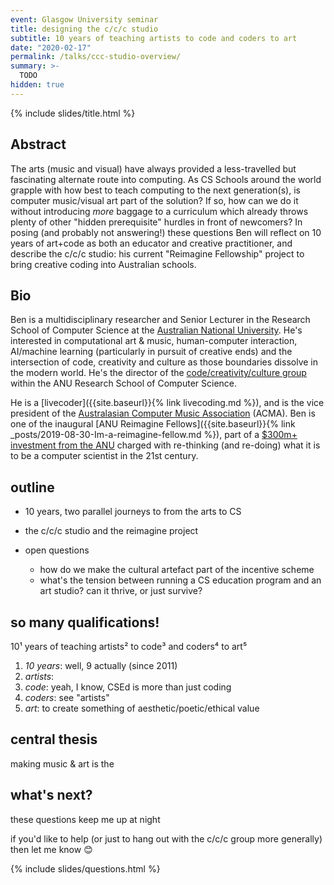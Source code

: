 ```yaml
---
event: Glasgow University seminar
title: designing the c/c/c studio
subtitle: 10 years of teaching artists to code and coders to art
date: "2020-02-17"
permalink: /talks/ccc-studio-overview/
summary: >-
  TODO
hidden: true
---
```


{% include slides/title.html %}

## Abstract

The arts (music and visual) have always provided a less-travelled but
fascinating alternate route into computing. As CS Schools around the world
grapple with how best to teach computing to the next generation(s), is computer
music/visual art part of the solution? If so, how can we do it without
introducing _more_ baggage to a curriculum which already throws plenty of other
"hidden prerequisite" hurdles in front of newcomers? In posing (and probably not
answering!) these questions Ben will reflect on 10 years of art+code as both an
educator and creative practitioner, and describe the c/c/c studio: his current
"Reimagine Fellowship" project to bring creative coding into Australian schools.

## Bio

Ben is a multidisciplinary researcher and Senior Lecturer in the Research School
of Computer Science at the [Australian National
University](https://cecs.anu.edu.au/people/ben-swift). He's interested in
computational art & music, human-computer interaction, AI/machine learning
(particularly in pursuit of creative ends) and the intersection of code,
creativity and culture as those boundaries dissolve in the modern world. He's
the director of the [code/creativity/culture
group](https://cs.anu.edu.au/code-creativity-culture/) within the ANU Research
School of Computer Science.

He is a [livecoder]({{site.baseurl}}{% link livecoding.md %}), and is the vice
president of the [Australasian Computer Music
Association](https://computermusic.org.au) (ACMA). Ben is one of the inaugural
[ANU Reimagine Fellows]({{site.baseurl}}{% link
_posts/2019-08-30-Im-a-reimagine-fellow.md %}), part of a [$300m+ investment
from the ANU](https://cecs.anu.edu.au/reimagine) charged with re-thinking (and
re-doing) what it is to be a computer scientist in the 21st century.

## outline

- 10 years, two parallel journeys to from the arts to CS

- the c/c/c studio and the reimagine project

- open questions
  - how do we make the cultural artefact part of the incentive scheme
  - what's the tension between running a CS education program and an art studio? can it thrive, or just survive?

## so many qualifications!

10¹ years of teaching artists² to code³ and coders⁴ to art⁵

1. _10 years_: well, 9 actually (since 2011)
2. _artists_: 
3. _code_: yeah, I know, CSEd is more than just coding
4. _coders_: see "artists"
5. _art_: to create something of aesthetic/poetic/ethical value

## central thesis

making music & art is the

## what's next?

these questions keep me up at night

if you'd like to help (or just to hang out with the c/c/c group more generally)
then let me know 😊

{% include slides/questions.html %}

